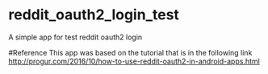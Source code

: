# reddit_oauth2_login_test
A simple app for test reddit oauth2 login

#Reference
This app was based on the tutorial that is in the following link http://progur.com/2016/10/how-to-use-reddit-oauth2-in-android-apps.html 
